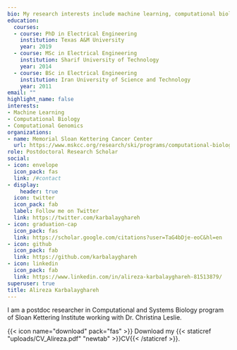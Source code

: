 ```yaml
---
bio: My research interests include machine learning, computational biology, and computational genomics.
education:
  courses:
  - course: PhD in Electrical Engineering
    institution: Texas A&M University
    year: 2019
  - course: MSc in Electrical Engineering
    institution: Sharif University of Technology
    year: 2014
  - course: BSc in Electrical Engineering
    institution: Iran University of Science and Technology
    year: 2011
email: ""
highlight_name: false
interests:
- Machine Learning
- Computational Biology
- Computational Genomics
organizations:
- name: Memorial Sloan Kettering Cancer Center
  url: https://www.mskcc.org/research/ski/programs/computational-biology
role: Postdoctoral Research Scholar
social:
- icon: envelope
  icon_pack: fas
  link: /#contact
- display:
    header: true
  icon: twitter
  icon_pack: fab
  label: Follow me on Twitter
  link: https://twitter.com/karbalayghareh
- icon: graduation-cap
  icon_pack: fas
  link: https://scholar.google.com/citations?user=TaG4bDje-eoC&hl=en
- icon: github
  icon_pack: fab
  link: https://github.com/karbalayghareh
- icon: linkedin
  icon_pack: fab
  link: https://www.linkedin.com/in/alireza-karbalayghareh-81513879/
superuser: true
title: Alireza Karbalayghareh
---
```


I am a postdoc researcher in Computational and Systems Biology program of Sloan Kettering Institute working with Dr. Christina Leslie. 

{{< icon name="download" pack="fas" >}} Download my {{< staticref "uploads/CV_Alireza.pdf" "newtab" >}}CV{{< /staticref >}}.
